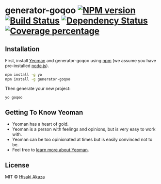 # generator-goqoo [![NPM version][npm-image]][npm-url] [![Build Status][travis-image]][travis-url] [![Dependency Status][daviddm-image]][daviddm-url] [![Coverage percentage][coveralls-image]][coveralls-url]
> 

## Installation

First, install [Yeoman](http://yeoman.io) and generator-goqoo using [npm](https://www.npmjs.com/) (we assume you have pre-installed [node.js](https://nodejs.org/)).

```bash
npm install -g yo
npm install -g generator-goqoo
```

Then generate your new project:

```bash
yo goqoo
```

## Getting To Know Yeoman

 * Yeoman has a heart of gold.
 * Yeoman is a person with feelings and opinions, but is very easy to work with.
 * Yeoman can be too opinionated at times but is easily convinced not to be.
 * Feel free to [learn more about Yeoman](http://yeoman.io/).

## License

MIT © [Hisaki Akaza]()


[npm-image]: https://badge.fury.io/js/generator-goqoo.svg
[npm-url]: https://npmjs.org/package/generator-goqoo
[travis-image]: https://travis-ci.org/TheRed/generator-goqoo.svg?branch=master
[travis-url]: https://travis-ci.org/TheRed/generator-goqoo
[daviddm-image]: https://david-dm.org/TheRed/generator-goqoo.svg?theme=shields.io
[daviddm-url]: https://david-dm.org/TheRed/generator-goqoo
[coveralls-image]: https://coveralls.io/repos/TheRed/generator-goqoo/badge.svg
[coveralls-url]: https://coveralls.io/r/TheRed/generator-goqoo
